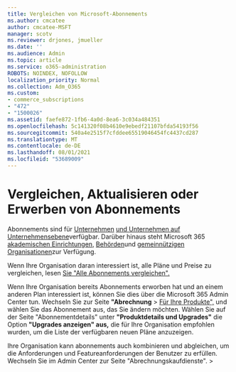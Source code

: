 ```yaml
---
title: Vergleichen von Microsoft-Abonnements
ms.author: cmcatee
author: cmcatee-MSFT
manager: scotv
ms.reviewer: drjones, jmueller
ms.date: ''
ms.audience: Admin
ms.topic: article
ms.service: o365-administration
ROBOTS: NOINDEX, NOFOLLOW
localization_priority: Normal
ms.collection: Adm_O365
ms.custom:
- commerce_subscriptions
- "472"
- "1500026"
ms.assetid: faefe872-1fb6-4a0d-8ea6-3c034a484351
ms.openlocfilehash: 5c141320f08b4610e9ebedf21107bfda54193f56
ms.sourcegitcommit: 540a4e2515f7cfddee65519046454fc4437cd287
ms.translationtype: MT
ms.contentlocale: de-DE
ms.lasthandoff: 08/01/2021
ms.locfileid: "53689009"
---
```

# <a name="compare-upgrade-or-purchase-subscriptions"></a>Vergleichen, Aktualisieren oder Erwerben von Abonnements
  
Abonnements sind für [Unternehmen](https://www.microsoft.com/microsoft-365/business/compare-all-microsoft-365-business-products?tab=2&rtc=1) [und Unternehmen auf Unternehmensebene](https://www.microsoft.com/microsoft-365/enterprise/compare-office-365-plans?rtc=1)verfügbar. Darüber hinaus steht Microsoft 365 [akademischen Einrichtungen,](https://www.microsoft.com/microsoft-365/academic/compare-office-365-education-plans?rtc=1&activetab=tab%3aprimaryr1) [Behörden](https://www.microsoft.com/microsoft-365/government/compare-office-365-government-plans?rtc=1)und [gemeinnützigen Organisationen](https://www.microsoft.com/microsoft-365/nonprofit/office-365-nonprofit-plans-and-pricing?&rtc=1&activetab=tab%3aprimaryr1)zur Verfügung.
  
Wenn Ihre Organisation daran interessiert ist, alle Pläne und Preise zu vergleichen, lesen [Sie "Alle Abonnements vergleichen".](https://www.microsoft.com/microsoft-365/enterprise/compare-office-365-plans?rtc=1)
  
Wenn Ihre Organisation bereits Abonnements erworben hat und an einem anderen Plan interessiert ist, können Sie dies über die Microsoft 365 Admin Center tun. Wechseln Sie zur Seite **"Abrechnung** \> [Für Ihre Produkte",](https://go.microsoft.com/fwlink/p/?linkid=842054) und wählen Sie das Abonnement aus, das Sie ändern möchten. Wählen Sie auf der Seite "Abonnementdetails" unter **"Produktdetails und Upgrades"** die Option **"Upgrades anzeigen" aus,** die für Ihre Organisation empfohlen wurden, um die Liste der verfügbaren neuen Pläne anzuzeigen.
  
Ihre Organisation kann abonnements auch kombinieren und abgleichen, um die Anforderungen und Featureanforderungen der Benutzer zu erfüllen. Wechseln Sie im Admin  Center zur Seite "Abrechnungskaufdienste". \> [](https://go.microsoft.com/fwlink/p/?linkid=868433) 